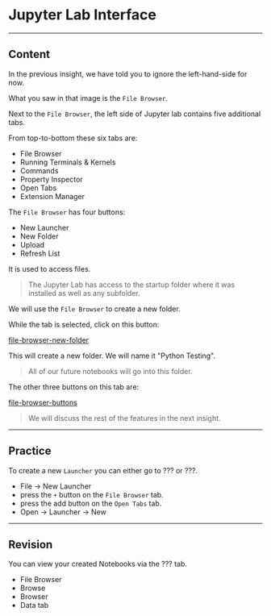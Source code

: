 ﻿---
author: Stefan-Stojanovic

type: normal

category: how to

---

# Jupyter Lab Interface

---
## Content

In the previous insight, we have told you to ignore the left-hand-side for now.

What you saw in that image is the `File Browser`.

Next to the `File Browser`, the left side of Jupyter lab contains five additional tabs.

From top-to-bottom these six tabs are:
- File Browser
- Running Terminals & Kernels
- Commands
- Property Inspector
- Open Tabs
- Extension Manager

The `File Browser` has four buttons:
- New Launcher
- New Folder
- Upload
- Refresh List

It is used to access files.

> The Jupyter Lab has access to the startup folder where it was installed as well as any subfolder.

We will use the `File Browser` to create a new folder.

While the tab is selected, click on this button:

[file-browser-new-folder](https://img.enkipro.com/da37c0ee3805f6f3d06543e7c119c513.png)

This will create a new folder. We will name it "Python Testing".

> All of our future notebooks will go into this folder.

The other three buttons on this tab are:

[file-browser-buttons](https://img.enkipro.com/3113de39f9461b60d8b738991f0c54c0.png)

> We will discuss the rest of the features in the next insight.

---
## Practice

To create a new `Launcher` you can either go to ??? or ???.

- File -> New Launcher
- press the `+` button on the `File Browser` tab.
- press the add button on the `Open Tabs` tab.
- Open -> Launcher -> New

---
## Revision

You can view your created Notebooks via the ??? tab.

- File Browser
- Browse
- Browser
- Data tab
